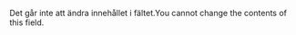 <span data-ttu-id="7a38e-101">Det går inte att ändra innehållet i fältet.</span><span class="sxs-lookup"><span data-stu-id="7a38e-101">You cannot change the contents of this field.</span></span>
